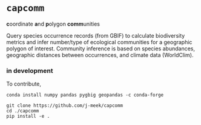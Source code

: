 # `capcomm`
**c**oordinate **a**nd **p**olygon **comm**unities

Query species occurrence records (from GBIF) to calculate biodiversity metrics and infer number/type of ecological communities for a geographic polygon of interest. Community inference is based on species abundances, geographic distances between occurrences, and climate data (WorldClim).

### in development

To contribute,
```
conda install numpy pandas pygbig geopandas -c conda-forge

git clone https://github.com/j-meek/capcomm
cd ./capcomm
pip install -e .
```